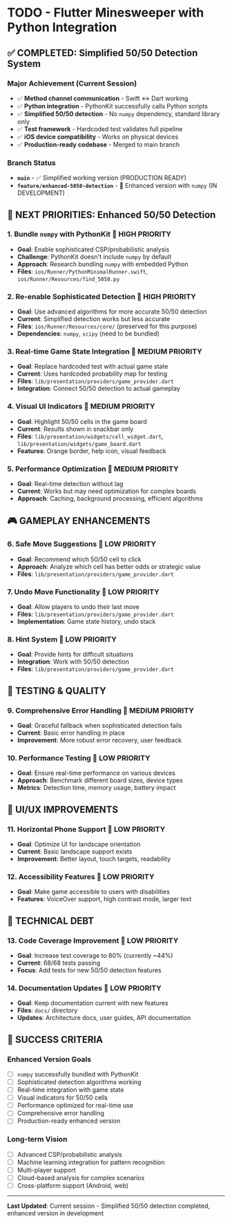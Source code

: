 # TODO - Flutter Minesweeper with Python Integration

## ✅ **COMPLETED: Simplified 50/50 Detection System**

### **Major Achievement (Current Session)**
- ✅ **Method channel communication** - Swift ↔ Dart working
- ✅ **Python integration** - PythonKit successfully calls Python scripts
- ✅ **Simplified 50/50 detection** - No `numpy` dependency, standard library only
- ✅ **Test framework** - Hardcoded test validates full pipeline
- ✅ **iOS device compatibility** - Works on physical devices
- ✅ **Production-ready codebase** - Merged to main branch

### **Branch Status**
- **`main`** - ✅ Simplified working version (PRODUCTION READY)
- **`feature/enhanced-5050-detection`** - 🔄 Enhanced version with `numpy` (IN DEVELOPMENT)

## 🚀 **NEXT PRIORITIES: Enhanced 50/50 Detection**

### **1. Bundle `numpy` with PythonKit** 🔄 HIGH PRIORITY
- **Goal**: Enable sophisticated CSP/probabilistic analysis
- **Challenge**: PythonKit doesn't include `numpy` by default
- **Approach**: Research bundling `numpy` with embedded Python
- **Files**: `ios/Runner/PythonMinimalRunner.swift`, `ios/Runner/Resources/find_5050.py`

### **2. Re-enable Sophisticated Detection** 🔄 HIGH PRIORITY
- **Goal**: Use advanced algorithms for more accurate 50/50 detection
- **Current**: Simplified detection works but less accurate
- **Files**: `ios/Runner/Resources/core/` (preserved for this purpose)
- **Dependencies**: `numpy`, `scipy` (need to be bundled)

### **3. Real-time Game State Integration** 🔄 MEDIUM PRIORITY
- **Goal**: Replace hardcoded test with actual game state
- **Current**: Uses hardcoded probability map for testing
- **Files**: `lib/presentation/providers/game_provider.dart`
- **Integration**: Connect 50/50 detection to actual gameplay

### **4. Visual UI Indicators** 🔄 MEDIUM PRIORITY
- **Goal**: Highlight 50/50 cells in the game board
- **Current**: Results shown in snackbar only
- **Files**: `lib/presentation/widgets/cell_widget.dart`, `lib/presentation/widgets/game_board.dart`
- **Features**: Orange border, help icon, visual feedback

### **5. Performance Optimization** 🔄 MEDIUM PRIORITY
- **Goal**: Real-time detection without lag
- **Current**: Works but may need optimization for complex boards
- **Approach**: Caching, background processing, efficient algorithms

## 🎮 **GAMEPLAY ENHANCEMENTS**

### **6. Safe Move Suggestions** 🔄 LOW PRIORITY
- **Goal**: Recommend which 50/50 cell to click
- **Approach**: Analyze which cell has better odds or strategic value
- **Files**: `lib/presentation/providers/game_provider.dart`

### **7. Undo Move Functionality** 🔄 LOW PRIORITY
- **Goal**: Allow players to undo their last move
- **Files**: `lib/presentation/providers/game_provider.dart`
- **Implementation**: Game state history, undo stack

### **8. Hint System** 🔄 LOW PRIORITY
- **Goal**: Provide hints for difficult situations
- **Integration**: Work with 50/50 detection
- **Files**: `lib/presentation/providers/game_provider.dart`

## 🧪 **TESTING & QUALITY**

### **9. Comprehensive Error Handling** 🔄 MEDIUM PRIORITY
- **Goal**: Graceful fallback when sophisticated detection fails
- **Current**: Basic error handling in place
- **Improvement**: More robust error recovery, user feedback

### **10. Performance Testing** 🔄 LOW PRIORITY
- **Goal**: Ensure real-time performance on various devices
- **Approach**: Benchmark different board sizes, device types
- **Metrics**: Detection time, memory usage, battery impact

## 📱 **UI/UX IMPROVEMENTS**

### **11. Horizontal Phone Support** 🔄 LOW PRIORITY
- **Goal**: Optimize UI for landscape orientation
- **Current**: Basic landscape support exists
- **Improvement**: Better layout, touch targets, readability

### **12. Accessibility Features** 🔄 LOW PRIORITY
- **Goal**: Make game accessible to users with disabilities
- **Features**: VoiceOver support, high contrast mode, larger text

## 🔧 **TECHNICAL DEBT**

### **13. Code Coverage Improvement** 🔄 LOW PRIORITY
- **Goal**: Increase test coverage to 80% (currently ~44%)
- **Current**: 68/68 tests passing
- **Focus**: Add tests for new 50/50 detection features

### **14. Documentation Updates** 🔄 LOW PRIORITY
- **Goal**: Keep documentation current with new features
- **Files**: `docs/` directory
- **Updates**: Architecture docs, user guides, API documentation

## 🎯 **SUCCESS CRITERIA**

### **Enhanced Version Goals**
- [ ] `numpy` successfully bundled with PythonKit
- [ ] Sophisticated detection algorithms working
- [ ] Real-time integration with game state
- [ ] Visual indicators for 50/50 cells
- [ ] Performance optimized for real-time use
- [ ] Comprehensive error handling
- [ ] Production-ready enhanced version

### **Long-term Vision**
- [ ] Advanced CSP/probabilistic analysis
- [ ] Machine learning integration for pattern recognition
- [ ] Multi-player support
- [ ] Cloud-based analysis for complex scenarios
- [ ] Cross-platform support (Android, web)

---

**Last Updated**: Current session - Simplified 50/50 detection completed, enhanced version in development 
